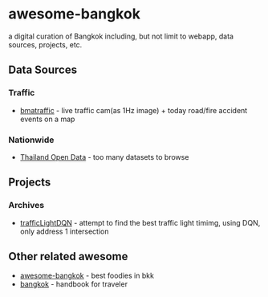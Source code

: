 # awesome-bangkok
a digital curation of Bangkok including, but not limit to webapp, data sources, projects, etc. 

## Data Sources
### Traffic
- [bmatraffic](http://www.bmatraffic.com/index.aspx) - live traffic cam(as 1Hz image) + today road/fire accident events on a map

### Nationwide
- [Thailand Open Data](https://data.go.th/) - too many datasets to browse

## Projects
### Archives
- [trafficLightDQN](https://github.com/wasdee/trafficLightDQN) - attempt to find the best traffic light timimg, using DQN, only address 1 intersection

## Other related awesome
- [awesome-bangkok](https://github.com/jakshi/awesome-bangkok) - best foodies in bkk
- [bangkok](https://github.com/supatake/bangkok) - handbook for traveler
